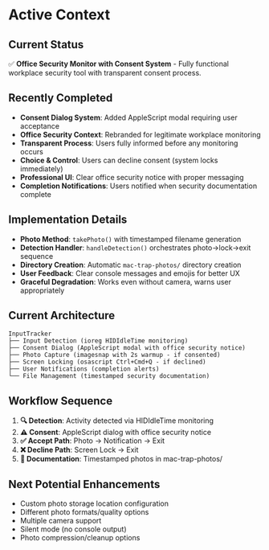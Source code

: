 # Active Context

## Current Status
✅ **Office Security Monitor with Consent System** - Fully functional workplace security tool with transparent consent process.

## Recently Completed
- **Consent Dialog System**: Added AppleScript modal requiring user acceptance
- **Office Security Context**: Rebranded for legitimate workplace monitoring
- **Transparent Process**: Users fully informed before any monitoring occurs
- **Choice & Control**: Users can decline consent (system locks immediately)
- **Professional UI**: Clear office security notice with proper messaging
- **Completion Notifications**: Users notified when security documentation complete

## Implementation Details
- **Photo Method**: `takePhoto()` with timestamped filename generation
- **Detection Handler**: `handleDetection()` orchestrates photo→lock→exit sequence
- **Directory Creation**: Automatic `mac-trap-photos/` directory creation
- **User Feedback**: Clear console messages and emojis for better UX
- **Graceful Degradation**: Works even without camera, warns user appropriately

## Current Architecture
```
InputTracker
├── Input Detection (ioreg HIDIdleTime monitoring)
├── Consent Dialog (AppleScript modal with office security notice)
├── Photo Capture (imagesnap with 2s warmup - if consented)
├── Screen Locking (osascript Ctrl+Cmd+Q - if declined)
├── User Notifications (completion alerts)
└── File Management (timestamped security documentation)
```

## Workflow Sequence
1. **🔍 Detection**: Activity detected via HIDIdleTime monitoring
2. **⚠️ Consent**: AppleScript dialog with office security notice
3. **✅ Accept Path**: Photo → Notification → Exit
4. **❌ Decline Path**: Screen Lock → Exit
5. **📁 Documentation**: Timestamped photos in mac-trap-photos/

## Next Potential Enhancements
- Custom photo storage location configuration
- Different photo formats/quality options
- Multiple camera support
- Silent mode (no console output)
- Photo compression/cleanup options
